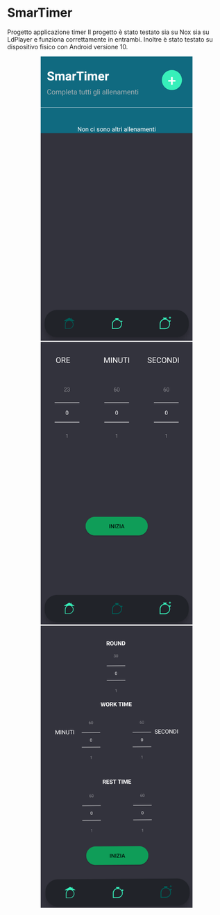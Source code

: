 # SmarTimer
Progetto applicazione timer
Il progetto è stato testato sia su Nox sia su LdPlayer e funziona correttamente in entrambi.
Inoltre è stato testato su dispositivo fisico con Android versione 10.
<p align="center">
   <img src="https://github.com/filippoberti2020/SmarTimer/blob/master/HomeScreen1.png?raw=true" width="350" title="Home">
  <img src="https://github.com/filippoberti2020/SmarTimer/blob/master/TimerScreen1.png?raw=true" width="350" title="Timer">
  <img src="https://github.com/filippoberti2020/SmarTimer/blob/master/TabataScreen1.png?raw=true" width="350" title="Tabata">
</p>

